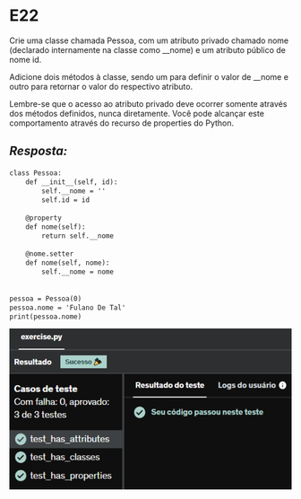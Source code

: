 # E22
Crie uma classe chamada Pessoa, com um atributo privado chamado nome (declarado internamente na classe como __nome) e um atributo público de nome id.

Adicione dois métodos à classe, sendo um para definir o valor de __nome e outro para retornar o valor do respectivo atributo.

Lembre-se que o acesso ao atributo privado deve ocorrer somente através dos métodos definidos, nunca diretamente.  Você pode alcançar este comportamento através do recurso de properties do Python.

## *Resposta:*
```
class Pessoa:
    def __init__(self, id):
        self.__nome = ''
        self.id = id
        
    @property
    def nome(self):
        return self.__nome
        
    @nome.setter
    def nome(self, nome):
        self.__nome = nome
    
    
pessoa = Pessoa(0)
pessoa.nome = 'Fulano De Tal'
print(pessoa.nome)
```

![E22](../../Evidencias/Python_2/Exercicio_22.png)